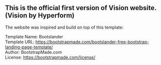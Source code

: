 ## This is the official first version of Vision website. (Vision by Hyperform)

The website was inspired and build on top of this template:

Template Name: Bootslander </br>
Template URL: https://bootstrapmade.com/bootslander-free-bootstrap-landing-page-template/ </br>
Author: BootstrapMade.com </br>
License: https://bootstrapmade.com/license/ </br>
